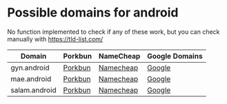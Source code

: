 # Possible domains for android

No function implemented to check if any of these work, but you can check manually with https://tld-list.com/

| Domain | Porkbun | NameCheap | Google Domains |
|---|---|---|---|
| gyn.android | [Porkbun](https://porkbun.com/checkout/search?prb=e814663da1&tlds=&idnLanguage=&search=search&q=gyn.android) | [Namecheap](https://www.namecheap.com/domains/registration/results/?domain=gyn.android) | [Google](https://domains.google.com/registrar/search?searchTerm=gyn.android) |
| mae.android | [Porkbun](https://porkbun.com/checkout/search?prb=e814663da1&tlds=&idnLanguage=&search=search&q=mae.android) | [Namecheap](https://www.namecheap.com/domains/registration/results/?domain=mae.android) | [Google](https://domains.google.com/registrar/search?searchTerm=mae.android) |
| salam.android | [Porkbun](https://porkbun.com/checkout/search?prb=e814663da1&tlds=&idnLanguage=&search=search&q=salam.android) | [Namecheap](https://www.namecheap.com/domains/registration/results/?domain=salam.android) | [Google](https://domains.google.com/registrar/search?searchTerm=salam.android) |
